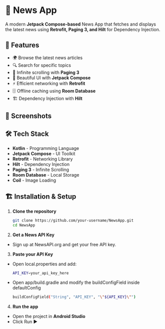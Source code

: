 # 📰 News App

A modern **Jetpack Compose-based** News App that fetches and displays the latest news using **Retrofit, Paging 3, and Hilt** for Dependency Injection.

## 🚀 Features
- 🌍 Browse the latest news articles
- 🔍 Search for specific topics
- 📜 Infinite scrolling with **Paging 3**
- 🎨 Beautiful UI with **Jetpack Compose**
- ⚡ Efficient networking with **Retrofit**
- 🗄️ Offline caching using **Room Database**
- 🏗️ Dependency Injection with **Hilt**

## 📸 Screenshots


## 🛠️ Tech Stack
- **Kotlin** - Programming Language
- **Jetpack Compose** - UI Toolkit
- **Retrofit** - Networking Library
- **Hilt** - Dependency Injection
- **Paging 3** - Infinite Scrolling
- **Room Database** - Local Storage
- **Coil** - Image Loading

## 🏗️ Installation & Setup
1. **Clone the repository**  
   ```sh
   git clone https://github.com/your-username/NewsApp.git
   cd NewsApp
   
2. **Get a News API Key**
  -  Sign up at NewsAPI.org and get your free API key.

3. **Paste your API Key**
-  Open local.properties and add:
   ```sh
   API_KEY=your_api_key_here
-  Open app/build.gradle and modify the buildConfigField inside defaultConfig
   ```sh
   buildConfigField("String", "API_KEY", "\"${API_KEY}\"")
4. **Run the app**
-  Open the project in **Android Studio**
-  Click Run ▶

   

